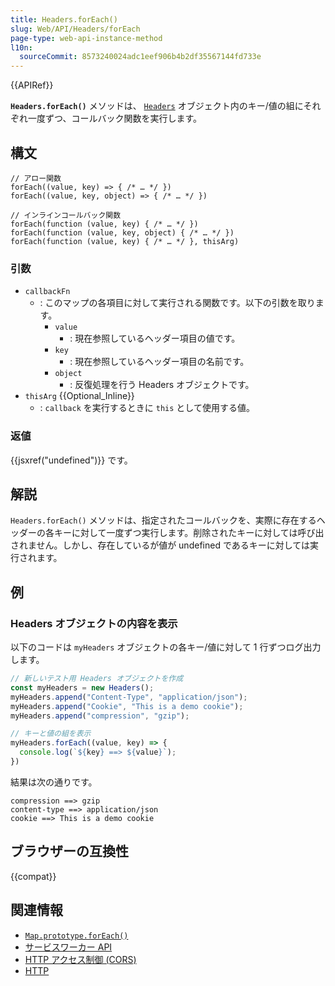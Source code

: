 ```yaml
---
title: Headers.forEach()
slug: Web/API/Headers/forEach
page-type: web-api-instance-method
l10n:
  sourceCommit: 8573240024adc1eef906b4b2df35567144fd733e
---
```


{{APIRef}}

**`Headers.forEach()`** メソッドは、 [`Headers`](/ja/docs/Web/API/Headers) オブジェクト内のキー/値の組にそれぞれ一度ずつ、コールバック関数を実行します。

## 構文

```js-nolint
// アロー関数
forEach((value, key) => { /* … */ })
forEach((value, key, object) => { /* … */ })

// インラインコールバック関数
forEach(function (value, key) { /* … */ })
forEach(function (value, key, object) { /* … */ })
forEach(function (value, key) { /* … */ }, thisArg)
```

### 引数

- `callbackFn`
  - : このマップの各項目に対して実行される関数です。以下の引数を取ります。
    - `value`
      - : 現在参照しているヘッダー項目の値です。
    - `key`
      - : 現在参照しているヘッダー項目の名前です。
    - `object`
      - : 反復処理を行う Headers オブジェクトです。
- `thisArg` {{Optional_Inline}}
  - : `callback` を実行するときに `this` として使用する値。

### 返値

{{jsxref("undefined")}} です。

## 解説

`Headers.forEach()` メソッドは、指定されたコールバックを、実際に存在するヘッダーの各キーに対して一度ずつ実行します。削除されたキーに対しては呼び出されません。しかし、存在しているが値が undefined であるキーに対しては実行されます。

## 例

### Headers オブジェクトの内容を表示

以下のコードは `myHeaders` オブジェクトの各キー/値に対して 1 行ずつログ出力します。

```js
// 新しいテスト用 Headers オブジェクトを作成
const myHeaders = new Headers();
myHeaders.append("Content-Type", "application/json");
myHeaders.append("Cookie", "This is a demo cookie");
myHeaders.append("compression", "gzip");

// キーと値の組を表示
myHeaders.forEach((value, key) => {
  console.log(`${key} ==> ${value}`);
})
```

結果は次の通りです。

```
compression ==> gzip
content-type ==> application/json
cookie ==> This is a demo cookie
```

## ブラウザーの互換性

{{compat}}

## 関連情報

- [`Map.prototype.forEach()`](/ja/docs/Web/JavaScript/Reference/Global_Objects/Map/forEach)
- [サービスワーカー API](/ja/docs/Web/API/Service_Worker_API)
- [HTTP アクセス制御 (CORS)](/ja/docs/Web/HTTP/CORS)
- [HTTP](/ja/docs/Web/HTTP)
